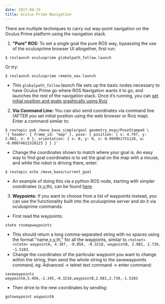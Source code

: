 ```yaml
---
date: 2017-08-15
title: Oculus Prime Navigation
---
```


There are multiple techniques to carry out way-point navigation on the Oculus Prime platform using the navigation stack.

1. **"Pure" ROS:** To set a single goal the pure ROS way, bypassing the use of the oculusprime browser UI altogether, first run:
```
$ roslaunch oculusprime globalpath_follow.launch
```
Or try:
```
$ roslaunch oculusprime remote_nav.launch
```
  - This `globalpath_follow` launch file sets up the basic nodes necessary to have Oculus Prime go where ROS Navigation wants it to go, and launches the rest of the navigation stack. Once it’s running, you can [set initial position and goals graphically using Rviz](http://wiki.ros.org/oculusprime_ros/navigation_rviz_tutorial)

2. **Via Command Line:** You can also send coordinates via command line (AFTER you set initial position using the web browser or Rviz map). Enter a command similar to:
```
$ rostopic pub /move_base_simple/goal geometry_msgs/PoseStamped \
'{ header: { frame_id: "map" }, pose: { position: { x: 4.797, y: 2.962, z: 0 }, orientation: { x: 0, y: 0, z: 0.999961751128, w: -0.00874621528223 } } }'
```
  - Change the coordinates shown to match where your goal is. An easy way to find goal coordinates is to set the goal on the map with a mouse, and while the robot is driving there, enter:
```
$ rostopic echo /move_base/current_goal
```
  - An example of doing this via a python ROS node, starting with simpler coordinates (x,y,th), can be found [here](https://gist.github.com/xaxxontech/6cbfefd38208b9f8b153).

3. **Waypoints:** If you want to choose from a list of waypoints instead, you can use the functionality built into the oculusprime server and do it via oculusprime commands:
  - First read the waypoints:
```
state rosmapwaypoints
```
  - This should return a long comma-separated string with no spaces using the format "name,x,y,th," for all the waypoints, similar to `<telnet> <state> waypointA, 4.387, -0.858, -0.3218, waypointB, 2.081, 2.739, -1.5103`.
  - Change the coordinates of the particular waypoint you want to change within the string, then send the whole string to the savewaypoints command, eg:
Advanced -> telnet text command -> enter command:
```
savewaypoints waypointA,5.456,-2.345,-0.3218,waypointB,2.081,2.739,-1.5103
```
  - Then drive to the new coordinates by sending:
```
gotowaypoint waypointA
```

